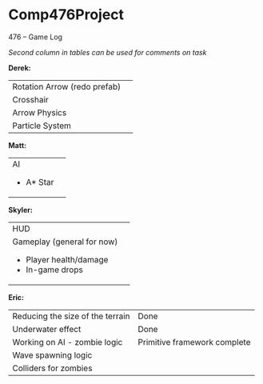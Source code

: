 # Comp476Project
476 – Game Log

<em>Second column in tables can be used for comments on task
</em>

<strong>Derek:</strong>
<table>
	<tr>
		<td>Rotation Arrow (redo prefab)</td>
		<td></td>
	</tr>
	<tr>
		<td>Crosshair</td>
		<td></td>
	</tr>
	<tr>
		<td>Arrow Physics</td>
		<td></td>
	</tr>
	<tr>
		<td>Particle System</td>
		<td></td>
	</tr>
</table>

<strong>Matt:</strong>
<table>
	<tr>
		<td>AI
			<ul><li>A* Star</li></ul>
		</td>
		<td></td>
	</tr>
</table>

<strong>Skyler:</strong>
<table>
	<tr>
		<td>HUD
		</td>
		<td></td>
	</tr>
	<tr>
		<td>Gameplay (general for now)
			<ul>
				<li>Player health/damage
				</li>
				<li>In-game drops
				</li>
			</ul>
		</td>
		<td></td>
	</tr>
</table>

<strong>Eric:</strong>
<table>
	<tr>
		<td>Reducing the size of the terrain</td>
		<td>Done</td>
	</tr>
	<tr>
		<td>Underwater effect</td>
		<td>Done</td>
	</tr>
	<tr>
		<td>Working on AI - zombie logic</td>
		<td>Primitive framework complete</td>
	</tr>
	<tr>
		<td>Wave spawning logic</td>
		<td></td>
	</tr>
	<tr>
		<td>Colliders for zombies</td>
		<td></td>
	</tr>
</table>
